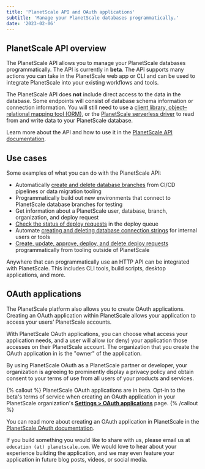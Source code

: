 ```yaml
---
title: 'PlanetScale API and OAuth applications'
subtitle: 'Manage your PlanetScale databases programmatically.'
date: '2023-02-06'
---
```


## PlanetScale API overview

The PlanetScale API allows you to manage your PlanetScale databases programmatically. The API is currently in **beta**. The API supports many actions you can take in the PlanetScale web app or CLI and can be used to integrate PlanetScale into your existing workflows and tools.

The PlanetScale API does **not** include direct access to the data in the database. Some endpoints will consist of database schema information or connection information. You will still need to use a [client library, object–relational mapping tool (ORM)](/docs/tutorials/connect-any-application), or the [PlanetScale serverless driver](/docs/tutorials/planetscale-serverless-driver) to read from and write data to your PlanetScale database.

Learn more about the API and how to use it in the [PlanetScale API documentation](https://api-docs.planetscale.com/).

## Use cases

Some examples of what you can do with the PlanetScale API:

- Automatically [create and delete database branches](https://api-docs.planetscale.com/reference/create-a-branch) from CI/CD pipelines or data migration tooling
- Programmatically build out new environments that connect to PlanetScale database branches for testing
- Get information about a PlanetScale user, database, branch, organization, and deploy request
- [Check the status of deploy requests](https://api-docs.planetscale.com/reference/get-a-deploy-request) in the deploy queue
- Automate [creating and deleting database connection strings](https://api-docs.planetscale.com/reference/create-a-password) for internal users or tools
- [Create, update, approve, deploy, and delete deploy requests](https://api-docs.planetscale.com/reference/create-a-deploy-request) programmatically from tooling outside of PlanetScale

Anywhere that can programmatically use an HTTP API can be integrated with PlanetScale. This includes CLI tools, build scripts, desktop applications, and more.

## OAuth applications

The PlanetScale platform also allows you to create OAuth applications. Creating an OAuth application within PlanetScale allows your application to access your users’ PlanetScale accounts.

With PlanetScale OAuth applications, you can choose what access your application needs, and a user will allow (or deny) your application those accesses on their PlanetScale account. The organization that you create the OAuth application in is the "owner" of the application.

By using PlanetScale OAuth as a PlanetScale partner or developer, your organization is agreeing to prominently display a privacy policy and obtain consent to your terms of use from all users of your products and services.

{% callout %}
PlanetScale OAuth applications are in beta. Opt-in to the beta's terms of service when creating an OAuth application in your PlanetScale organization's [**Settings > OAuth applications**](https://app.planetscale.com/~/settings/oauth-applications) page.
{% /callout %}

You can read more about creating an OAuth application in PlanetScale in the [PlanetScale OAuth documentation](https://api-docs.planetscale.com/reference/oauth).

If you build something you would like to share with us, please email us at `education (at) planetscale.com`. We would love to hear about your experience building the application, and we may even feature your application in future blog posts, videos, or social media.
